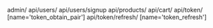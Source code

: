 admin/
api/users/
api/users/signup
api/products/
api/cart/
api/token/ [name='token_obtain_pair']
api/token/refresh/ [name='token_refresh']